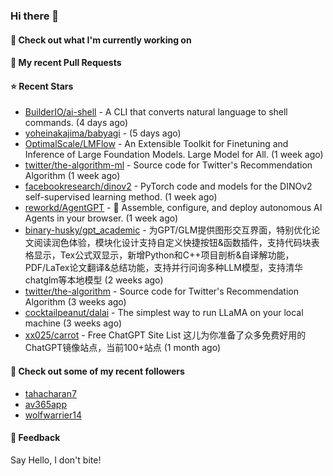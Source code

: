 ### Hi there 👋

#### 👷 Check out what I'm currently working on

#### 🔨 My recent Pull Requests


#### ⭐ Recent Stars

- [BuilderIO/ai-shell](https://github.com/BuilderIO/ai-shell) - A CLI that converts natural language to shell commands. (4 days ago)
- [yoheinakajima/babyagi](https://github.com/yoheinakajima/babyagi) -  (5 days ago)
- [OptimalScale/LMFlow](https://github.com/OptimalScale/LMFlow) - An Extensible Toolkit for Finetuning and Inference of Large Foundation Models. Large Model for All. (1 week ago)
- [twitter/the-algorithm-ml](https://github.com/twitter/the-algorithm-ml) - Source code for Twitter&#39;s Recommendation Algorithm (1 week ago)
- [facebookresearch/dinov2](https://github.com/facebookresearch/dinov2) - PyTorch code and models for the DINOv2 self-supervised learning method. (1 week ago)
- [reworkd/AgentGPT](https://github.com/reworkd/AgentGPT) - 🤖 Assemble, configure, and deploy autonomous AI Agents in your browser. (1 week ago)
- [binary-husky/gpt_academic](https://github.com/binary-husky/gpt_academic) - 为GPT/GLM提供图形交互界面，特别优化论文阅读润色体验，模块化设计支持自定义快捷按钮&amp;函数插件，支持代码块表格显示，Tex公式双显示，新增Python和C&#43;&#43;项目剖析&amp;自译解功能，PDF/LaTex论文翻译&amp;总结功能，支持并行问询多种LLM模型，支持清华chatglm等本地模型 (2 weeks ago)
- [twitter/the-algorithm](https://github.com/twitter/the-algorithm) - Source code for Twitter&#39;s Recommendation Algorithm (3 weeks ago)
- [cocktailpeanut/dalai](https://github.com/cocktailpeanut/dalai) - The simplest way to run LLaMA on your local machine (3 weeks ago)
- [xx025/carrot](https://github.com/xx025/carrot) - Free ChatGPT Site List 这儿为你准备了众多免费好用的ChatGPT镜像站点，当前100&#43;站点 (1 month ago)

#### 👯 Check out some of my recent followers

- [tahacharan7](https://github.com/tahacharan7)
- [av365app](https://github.com/av365app)
- [wolfwarrier14](https://github.com/wolfwarrier14)

#### 💬 Feedback

Say Hello, I don't bite!
